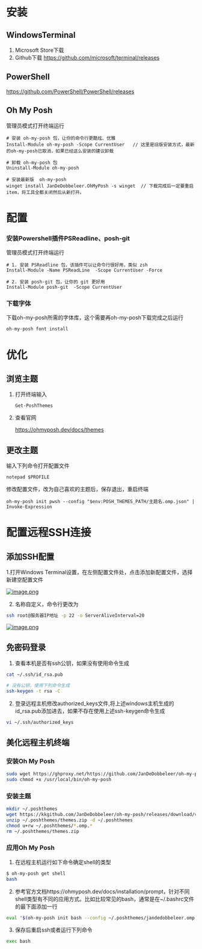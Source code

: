 # 安装

## WindowsTerminal

1. Microsoft Store下载
2. Github下载 https://github.com/microsoft/terminal/releases

## PowerShell

https://github.com/PowerShell/PowerShell/releases

## Oh My Posh

管理员模式打开终端运行

```shell
# 安装 oh-my-posh 包，让你的命令行更酷炫、优雅
Install-Module oh-my-posh -Scope CurrentUser   // 这里是旧版安装方式，最新的oh-my-posh已取消，如果已经这么安装的建议卸载

# 卸载 oh-my-posh 包
Uninstall-Module oh-my-posh

# 安装最新版  oh-my-posh
winget install JanDeDobbeleer.OhMyPosh -s winget  // 下载完成后一定要重启 item，将工具全都关闭然后从新打开。
```

# 配置

### 安装Powershell插件PSReadline、posh-git

管理员模式打开终端运行

```shell
# 1. 安装 PSReadline 包，该插件可以让命令行很好用，类似 zsh
Install-Module -Name PSReadLine  -Scope CurrentUser -Force

# 2. 安装 posh-git 包，让你的 git 更好用
Install-Module posh-git  -Scope CurrentUser
```

### 下载字体

下载oh-my-posh所需的字体库，这个需要再oh-my-posh下载完成之后运行

```shell
oh-my-posh font install
```

# 优化

## 浏览主题

1. 打开终端输入

   ```shell
   Get-PoshThemes
   ```
2. 查看官网

   https://ohmyposh.dev/docs/themes

## 更改主题

输入下列命令打开配置文件

```shell
notepad $PROFILE
```

修改配置文件，改为自己喜欢的主题后，保存退出，重启终端

```shell
oh-my-posh init pwsh --config "$env:POSH_THEMES_PATH/主题名.omp.json" | Invoke-Expression
```

# 配置远程SSH连接

## 添加SSH配置

1.打开Windows Terminal设置，在左侧配置文件处，点击添加新配置文件，选择新建空配置文件

[![image.png](https://i.postimg.cc/GhCSkL8r/image.png)](https://postimg.cc/dD5BFKjS)

2. 名称自定义，命令行更改为

```sh
ssh root@服务器IP地址 -p 22 -o ServerAliveInterval=20
```

[![image.png](https://i.postimg.cc/qRc20TkX/image.png)](https://postimg.cc/tZTst8nY)

## 免密码登录

1. 查看本机是否有ssh公钥，如果没有使用命令生成

```sh
cat ~/.ssh/id_rsa.pub

# 没有公钥，使用下列命令生成
ssh-keygen -t rsa -C
```

2. 登录远程主机修改authorized_keys文件,将上述windows主机生成的id_rsa.pub添加进去，如果不存在使用上述ssh-keygen命令生成

```sh
vi ~/.ssh/authorized_keys
```

## 美化远程主机终端

### 安装Oh My Posh
```sh
sudo wget https://ghproxy.net/https://github.com/JanDeDobbeleer/oh-my-posh/releases/download/v23.2.0/posh-linux-amd64 -O /usr/local/bin/oh-my-posh
sudo chmod +x /usr/local/bin/oh-my-posh
```

### 安装主题
```sh
mkdir ~/.poshthemes
wget https://kkgithub.com/JanDeDobbeleer/oh-my-posh/releases/download/v23.2.0/themes.zip -O ~/.poshthemes/themes.zip
unzip ~/.poshthemes/themes.zip -d ~/.poshthemes
chmod u+rw ~/.poshthemes/*.omp.*
rm ~/.poshthemes/themes.zip
```

### 应用Oh My Posh

1. 在远程主机运行如下命令确定shell的类型
```sh
$ oh-my-posh get shell
bash
```

2. 参考官方文档https://ohmyposh.dev/docs/installation/prompt，针对不同shell类型有不同的应用方式。比如比较常见的bash，通常是在~/.bashrc文件的最下面添加一行
```sh
eval "$(oh-my-posh init bash --config ~/.poshthemes/jandedobbeleer.omp.json)"
```

3. 保存后重启ssh或者运行下列命令
```sh
exec bash
```
